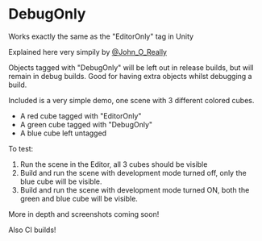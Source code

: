 # DebugOnly

Works exactly the same as the "EditorOnly" tag in Unity

Explained here very simpily by [@John_O_Really](https://twitter.com/John_O_Really/status/1069984103074807808)

Objects tagged with "DebugOnly" will be left out in release builds, but will remain in debug builds. Good for having extra objects whilst debugging a build.

Included is a very simple demo, one scene with 3 different colored cubes.
- A red cube tagged with "EditorOnly"
- A green cube tagged with "DebugOnly"
- A blue cube left untagged

To test:
1. Run the scene in the Editor, all 3 cubes should be visible
2. Build and run the scene with development mode turned off, only the blue cube will be visible.
3. Build and run the scene with development mode turned ON, both the green and blue cube will be visible.

More in depth and screenshots coming soon!

Also CI builds!
